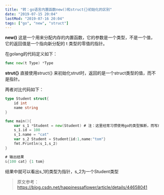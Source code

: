 ```yaml
---
title: "转：go语言内置函数new()和struct{}初始化的区别"
date: "2019-07-15 20:04"
lastMod: "2019-07-16 20:04"
tags: ["go", "new", "struct"]
---
```


**new()** 
这是一个用来分配内存的内置函数，它的参数是一个类型，不是一个值，它的返回值是一个指向新分配的 t 类型的零值的指针。

在golang的代码定义如下：

```go
func new(t Type) *Type
```

**strut{}** 
直接使用struct{} 来初始化strut时，返回的是一个struct类型的值，而不是指针。

两者对比代码如下：

```go
type Student struct{
	id int
	name string
}

func main(){
    var s_1 *Student = new(Student) # 注：这里经常习惯使用go的类型推断，而写成s_1 := new(Student)，这很容易让人忽略new()返回的是指针而非该类型的值
	s_1.id = 100
	s_1.name = "cat"
	var s_2 Student = Student{id:1,name:"tom"}
	fmt.Println(s_1,s_2)
}

# 输出结果
&{100 cat} {1 tom}
```

结果中就可以看出s_1的类型为指针，s_2为一个Student类型



> 原文参考：https://blog.csdn.net/happinessaflower/article/details/44658041